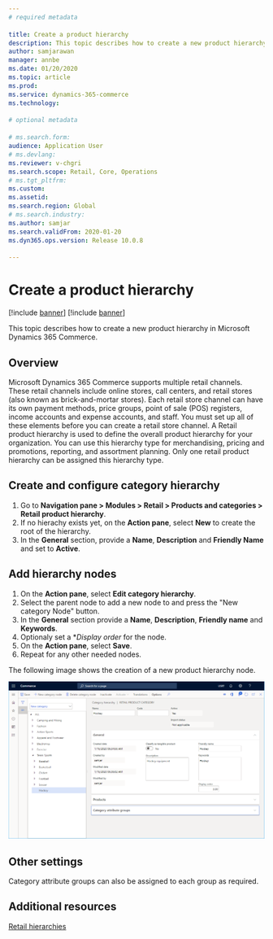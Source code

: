 ```yaml
---
# required metadata

title: Create a product hierarchy
description: This topic describes how to create a new product hierarchy in Microsoft Dynamics 365 Commerce.
author: samjarawan
manager: annbe
ms.date: 01/20/2020
ms.topic: article
ms.prod: 
ms.service: dynamics-365-commerce
ms.technology: 

# optional metadata

# ms.search.form: 
audience: Application User
# ms.devlang: 
ms.reviewer: v-chgri
ms.search.scope: Retail, Core, Operations
# ms.tgt_pltfrm: 
ms.custom: 
ms.assetid: 
ms.search.region: Global
# ms.search.industry: 
ms.author: samjar
ms.search.validFrom: 2020-01-20
ms.dyn365.ops.version: Release 10.0.8

---
```

# Create a product hierarchy

[!include [banner](../includes/preview-banner.md)]
[!include [banner](../includes/banner.md)]

This topic describes how to create a new product hierarchy in Microsoft Dynamics 365 Commerce.

## Overview

Microsoft Dynamics 365 Commerce supports multiple retail channels. These retail channels include online stores, call centers, and retail stores (also known as brick-and-mortar stores). Each retail store channel can have its own payment methods, price groups, point of sale (POS) registers, income accounts and expense accounts, and staff. You must set up all of these elements before you can create a retail store channel. 
A Retail product hierarchy is used to define the overall product hierarchy for your organization. You can use this hierarchy type for merchandising, pricing and promotions, reporting, and assortment planning. Only one retail product hierarchy can be assigned this hierarchy type.

## Create and configure category hierarchy

1. Go to **Navigation pane \> Modules \> Retail \> Products and categories \> Retail product hierarchy**.
1. If no hierachy exists yet, on the **Action pane**, select **New** to create the root of the hierarchy.
1. In the **General** section, provide a **Name**, **Description** and **Friendly Name** and set to **Active**.


## Add hierarchy nodes
1. On the **Action pane**, select **Edit category hierarchy**.
1. Select the parent node to add a new node to and press the "New category Node" button.
1. In the **General** section provide a **Name**, **Description**, **Friendly name** and **Keywords**.
1. Optionaly set a **Display order* for the node.
1. On the **Action pane**, select **Save**.
1. Repeat for any other needed nodes.

The following image shows the creation of a new product hierarchy node.

![Create product hierarchy](media/create-product-hierarchy.png)

## Other settings

Category attribute groups can also be assigned to each group as required.  

## Additional resources

[Retail hierarchies](retail-hierarchies.md)
